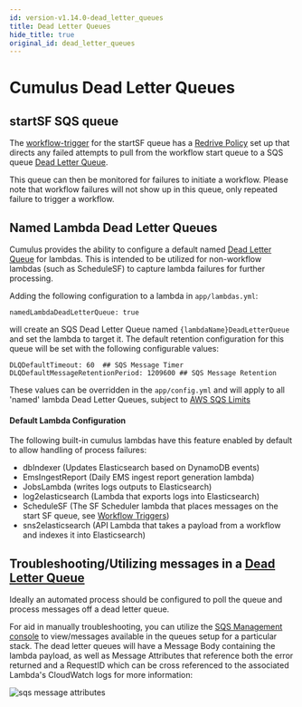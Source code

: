 ```yaml
---
id: version-v1.14.0-dead_letter_queues
title: Dead Letter Queues
hide_title: true
original_id: dead_letter_queues
---
```


# Cumulus Dead Letter Queues

## startSF SQS queue

The [workflow-trigger](../workflows/workflow-triggers) for the startSF queue has a [Redrive Policy](https://docs.aws.amazon.com/AWSCloudFormation/latest/UserGuide/aws-properties-sqs-queues-redrivepolicy.html) set up that directs any failed attempts to pull from the workflow start queue to a SQS queue [Dead Letter Queue](https://docs.aws.amazon.com/AWSSimpleQueueService/latest/SQSDeveloperGuide/sqs-dead-letter-queues.html).

This queue can then be monitored for failures to initiate a workflow.   Please note that workflow failures will not show up in this queue, only repeated failure to trigger a workflow.

## Named Lambda Dead Letter Queues
Cumulus provides the ability to configure a default named [Dead Letter Queue](https://docs.aws.amazon.com/AWSSimpleQueueService/latest/SQSDeveloperGuide/sqs-dead-letter-queues.html) for lambdas.   This is intended to be utilized for non-workflow lambdas (such as ScheduleSF) to capture lambda failures for further processing.

Adding the following configuration to a lambda in `app/lambdas.yml`:

```
namedLambdaDeadLetterQueue: true
```

will create an SQS Dead Letter Queue named `{lambdaName}DeadLetterQueue` and set the lambda to target it.   The default retention configuration for this queue will be set with the following configurable values:

```
DLQDefaultTimeout: 60  ## SQS Message Timer
DLQDefaultMessageRetentionPeriod: 1209600 ## SQS Message Retention
```

These values can be overridden in the `app/config.yml` and will apply to all 'named' lambda Dead Letter Queues, subject to [AWS SQS Limits](https://docs.aws.amazon.com/AWSSimpleQueueService/latest/SQSDeveloperGuide/sqs-limits.html)

#### Default Lambda Configuration

The following built-in cumulus lambdas have this feature enabled by default to allow handling of process failures:

* dbIndexer (Updates Elasticsearch based on DynamoDB events)
* EmsIngestReport (Daily EMS ingest report generation lambda)
* JobsLambda (writes logs outputs to Elasticsearch)
* log2elasticsearch (Lambda that exports logs into Elasticsearch)
* ScheduleSF (The SF Scheduler lambda that places messages on the start SF queue, see [Workflow Triggers](../workflows/workflow-triggers.md))
* sns2elasticsearch (API Lambda that takes a payload from a workflow and indexes it into Elasticsearch)

## Troubleshooting/Utilizing messages in a [Dead Letter Queue](https://docs.aws.amazon.com/AWSSimpleQueueService/latest/SQSDeveloperGuide/sqs-dead-letter-queues.html)

Ideally an automated process should be configured to poll the queue and process messages off a dead letter queue.

For aid in manually troubleshooting, you can utilize the [SQS Management console](https://console.aws.amazon.com/sqs/home) to view/messages available in the queues setup for a particular stack.    The dead letter queues will have a Message Body containing the lambda payload, as well as Message Attributes that reference both the error returned and a RequestID which can be cross referenced to the associated Lambda's CloudWatch logs for more information:

![sqs message attributes](assets/sqs_message_attribute.png)
